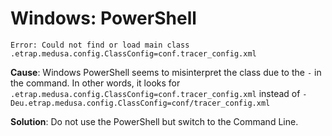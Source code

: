 # Windows: PowerShell

```text
Error: Could not find or load main class .etrap.medusa.config.ClassConfig=conf.tracer_config.xml
```

**Cause**: Windows PowerShell seems to misinterpret the class due to the `-` in the command. In other words, it looks for `.etrap.medusa.config.ClassConfig=conf.tracer_config.xml` instead of `-Deu.etrap.medusa.config.ClassConfig=conf/tracer_config.xml`

**Solution**: Do not use the PowerShell but switch to the Command Line.

